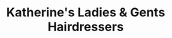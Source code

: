 ---
title: "Katherine's Ladies & Gents Hairdressers"
url: /llanelli/katherines-ladies-und-gents-hairdressers/
shop: Friseur
---
